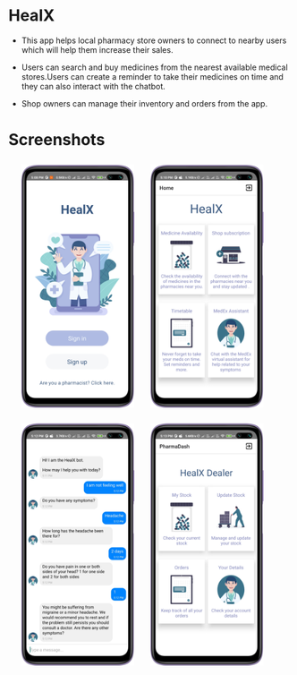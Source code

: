 # HealX 

* This app helps local pharmacy store owners to connect to nearby users which will help them increase their sales.

* Users can search and buy medicines from the nearest available medical stores.Users can create a reminder to take their medicines on time and they can also interact with the chatbot.

* Shop owners can manage their inventory and orders from the app.

# Screenshots
<div align="center" style="margin-top:28px">
<img src="./src/images/1.png" width="40%" style="margin-right:25px;"/>
<img src="./src/images/2.png" width="40%" style="margin-right:25px;"/>
<img src="./src/images/3.png" width="40%" style="margin-right:25px; margin-top:25px"/>
<img src="./src/images/4.png" width="40%" style="margin-right:25px;"/>

</div>
